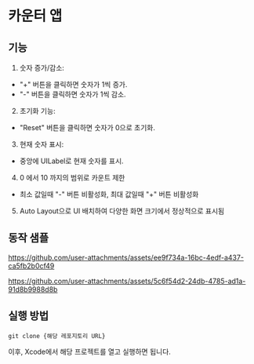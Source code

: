 # 카운터 앱
## 기능

1. 숫자 증가/감소:
  - "+" 버튼을 클릭하면 숫자가 1씩 증가.
  - "-" 버튼을 클릭하면 숫자가 1씩 감소.
2. 초기화 기능:
  - "Reset" 버튼을 클릭하면 숫자가 0으로 초기화.
3. 현재 숫자 표시:
  - 중앙에 UILabel로 현재 숫자를 표시.
4. 0 에서 10 까지의 범위로 카운트 제한
  - 최소 값일때 "-" 버튼 비활성화, 최대 값일때 "+" 버튼 비활성화
5. Auto Layout으로 UI 배치하여 다양한 화면 크기에서 정상적으로 표시됨

## 동작 샘플

https://github.com/user-attachments/assets/ee9f734a-16bc-4edf-a437-ca5fb2b0cf49


https://github.com/user-attachments/assets/5c6f54d2-24db-4785-ad1a-91d8b9988d8b


## 실행 방법
```
git clone {해당 레포지토리 URL}
```
이후, Xcode에서 해당 프로젝트를 열고 실행하면 됩니다.

